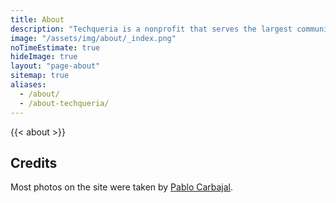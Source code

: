 ```yaml
---
title: About
description: "Techqueria is a nonprofit that serves the largest community of Latinx in Tech. 💻"
image: "/assets/img/about/_index.png"
noTimeEstimate: true
hideImage: true
layout: "page-about"
sitemap: true
aliases:
  - /about/
  - /about-techqueria/
---
```


{{< about >}}

## Credits

Most photos on the site were taken by [Pablo Carbajal](https://www.linkedin.com/in/phcarbajal/).